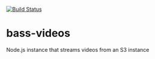 [![Build Status](https://travis-ci.org/slooker/bass-videos.svg?branch=master)](https://travis-ci.org/slooker/bass-videos)

# bass-videos
Node.js instance that streams videos from an S3 instance
